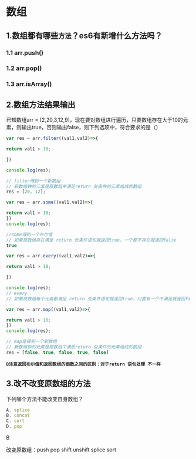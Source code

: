 # 数组

## 1.数组都有哪些`方法`？es6有新增什么方法吗？

### 1.1 arr.push()

### 1.2 arr.pop()

### 1.3 arr.isArray()

## 2.数组方法结果输出

已知数组arr = [2,20,3,12,9]，现在要对数组进行遍历，只要数组存在大于10的元素，则输出true，否则输出false，则下列选项中，符合要求的是（）

``` javascript
var res = arr.filter((val1,val2)=>{

return val1 > 10;

})

console.log(res);

// filter得到一个新数组
// 新数组钟的元素是原数组中满足return 处条件的元素组成的数组
res = [20, 12];
```

``` javascript
var res = arr.some((val1,val2)=>{

return val1 > 10;
})
console.log(res);

//some得到一个布尔值
// 如果原数组存在满足 return 处条件语句就返回true，一个都不存在就返回false
true
```

``` javascript
var res = arr.every((val1,val2)=>{

return val1 > 10;

})

console.log(res);
// every
// 如果原数组每个元素都满足 return 处条件语句就返回true，只要有一个不满足就返回false
```

``` javascript
var res = arr.map((val1,val2)=>{

return val1 > 10;
})
console.log(res);

// map是得到一个新数组
// 新数组钟的元素是原数组中满足return 处条件的元素组成的数组
res = [false, true, false, true, false]
```



**`B注意返回布尔值和返回数组的函数之间的区别：对于return 语句处理 不一样`**



## 3.改不改变原数组的方法

下列哪个方法不能改变自身数组？

``` javascript
A. splice
B. concat
C. sort
D. pop
```

B

改变原数组：push pop shift unshift splice sort
